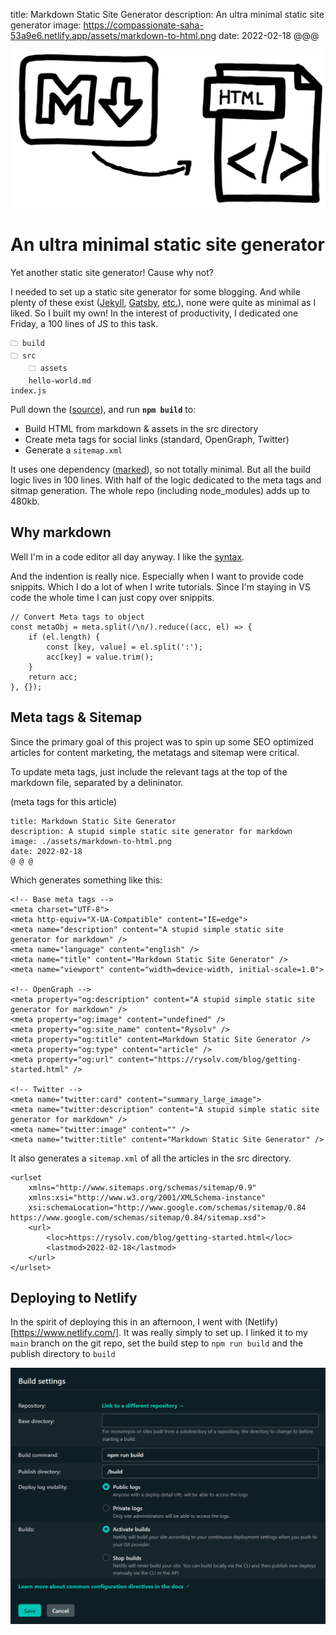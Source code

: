 title: Markdown Static Site Generator
description: An ultra minimal static site generator
image: https://compassionate-saha-53a9e6.netlify.app/assets/markdown-to-html.png
date: 2022-02-18
@@@

![Markdown to HTMl](./assets/markdown-to-html.png)

# An ultra minimal static site generator

Yet another static site generator! Cause why not?

I needed to set up a static site generator for some blogging. And while plenty of these exist ([Jekyll](https://jekyllrb.com/), [Gatsby](https://www.gatsbyjs.com/), [etc.](https://jamstack.org/generators/)), none were quite as minimal as I liked. So I built my own! In the interest of productivity, I dedicated one Friday, a 100 lines of JS to this task.

```
🗀 build
🗀 src
    🗀 assets
    hello-world.md
index.js
```

Pull down the ([source](https://github.com/rysolv/markdown_ssg)), and run **`npm build`** to:

-   Build HTML from markdown & assets in the src directory
-   Create meta tags for social links (standard, OpenGraph, Twitter)
-   Generate a `sitemap.xml`

It uses one dependency ([marked](https://www.npmjs.com/package/marked)), so not totally minimal. But all the build logic lives in 100 lines. With half of the logic dedicated to the meta tags and sitmap generation. The whole repo (including node_modules) adds up to 480kb.

## Why markdown

Well I'm in a code editor all day anyway. I like the [syntax](https://www.markdownguide.org/basic-syntax/).

And the indention is really nice. Especially when I want to provide code snippits. Which I do a lot of when I write tutorials. Since I'm staying in VS code the whole time I can just copy over snippits.

```
// Convert Meta tags to object
const metaObj = meta.split(/\n/).reduce((acc, el) => {
    if (el.length) {
        const [key, value] = el.split(':');
        acc[key] = value.trim();
    }
    return acc;
}, {});
```

## Meta tags & Sitemap

Since the primary goal of this project was to spin up some SEO optimized articles for content marketing, the metatags and sitemap were critical.

To update meta tags, just include the relevant tags at the top of the markdown file, separated by a delininator.

(meta tags for this article)

```
title: Markdown Static Site Generator
description: A stupid simple static site generator for markdown
image: ./assets/markdown-to-html.png
date: 2022-02-18
@ @ @
```

Which generates something like this:

```
<!-- Base meta tags -->
<meta charset="UTF-8">
<meta http-equiv="X-UA-Compatible" content="IE=edge">
<meta name="description" content="A stupid simple static site generator for markdown" />
<meta name="language" content="english" />
<meta name="title" content="Markdown Static Site Generator" />
<meta name="viewport" content="width=device-width, initial-scale=1.0">

<!-- OpenGraph -->
<meta property="og:description" content="A stupid simple static site generator for markdown" />
<meta property="og:image" content="undefined" />
<meta property="og:site_name" content="Rysolv" />
<meta property="og:title" content=Markdown Static Site Generator />
<meta property="og:type" content="article" />
<meta property="og:url" content="https://rysolv.com/blog/getting-started.html" />

<!-- Twitter -->
<meta name="twitter:card" content="summary_large_image">
<meta name="twitter:description" content="A stupid simple static site generator for markdown" />
<meta name="twitter:image" content="" />
<meta name="twitter:title" content="Markdown Static Site Generator" />
```

It also generates a `sitemap.xml` of all the articles in the src directory.

```
<urlset
    xmlns="http://www.sitemaps.org/schemas/sitemap/0.9"
    xmlns:xsi="http://www.w3.org/2001/XMLSchema-instance"
    xsi:schemaLocation="http://www.google.com/schemas/sitemap/0.84 https://www.google.com/schemas/sitemap/0.84/sitemap.xsd">
    <url>
        <loc>https://rysolv.com/blog/getting-started.html</loc>
        <lastmod>2022-02-18</lastmod>
    </url>
</urlset>
```

## Deploying to Netlify

In the spirit of deploying this in an afternoon, I went with (Netlify)[https://www.netlify.com/]. It was really simply to set up. I linked it to my `main` branch on the git repo, set the build step to `npm run build` and the publish directory to `build`

![netlify settings](./assets/netlify.png)
